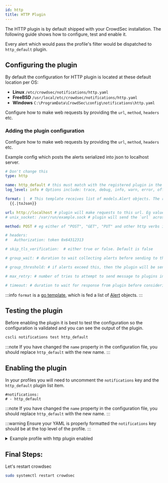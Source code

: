 ```yaml
---
id: http
title: HTTP Plugin
---
```


The HTTP plugin is by default shipped with your CrowdSec installation. The following guide shows how to configure, test and enable it.

Every alert which would pass the profile's filter would be dispatched to `http_default` plugin.

## Configuring the plugin

By default the configuration for HTTP plugin is located at these default location per OS:

- **Linux** `/etc/crowdsec/notifications/http.yaml`
- **FreeBSD** `/usr/local/etc/crowdsec/notifications/http.yaml`
- **Windows** `C:\ProgramData\CrowdSec\config\notifications\http.yaml`

Configure how to make web requests by providing the `url`, `method`, `headers` etc. 

### Adding the plugin configuration 

Configure how to make web requests by providing the `url`, `method`, `headers` etc. 

Example config which posts the alerts serialized into json to localhost server.

```yaml
# Don't change this
type: http

name: http_default # this must match with the registered plugin in the profile
log_level: info # Options include: trace, debug, info, warn, error, off

format: |  # This template receives list of models.Alert objects. The request body would contain this. 
  {{.|toJson}}

url: http://localhost # plugin will make requests to this url. Eg value https://www.example.com/
# unix_socket: /var/run/example.sock # plugin will send the `url` across the unix socket instead of opening a remote connection

method: POST # eg either of "POST", "GET", "PUT" and other http verbs is valid value. 

# headers:
#   Authorization: token 0x64312313

# skip_tls_verification:  # either true or false. Default is false

# group_wait: # duration to wait collecting alerts before sending to this plugin, eg "30s"

# group_threshold: # if alerts exceed this, then the plugin will be sent the message. eg "10"

# max_retry: # number of tries to attempt to send message to plugins in case of error.

# timeout: # duration to wait for response from plugin before considering this attempt a failure. eg "10s"

```

:::info
`format` is a [go template](https://pkg.go.dev/text/template), which is fed a list of [Alert](https://pkg.go.dev/github.com/crowdsecurity/crowdsec@master/pkg/models#Alert) objects.
:::

## Testing the plugin

Before enabling the plugin it is best to test the configuration so the configuration is validated and you can see the output of the plugin. 

```bash
cscli notifications test http_default
```

:::note
If you have changed the `name` property in the configuration file, you should replace `http_default` with the new name.
:::

## Enabling the plugin

In your profiles you will need to uncomment the `notifications` key and the `http_default` plugin list item.

```
#notifications:
# - http_default 
```

:::note
If you have changed the `name` property in the configuration file, you should replace `http_default` with the new name.
:::

:::warning
Ensure your YAML is properly formatted the `notifications` key should be at the top level of the profile.
:::

<details>

<summary>Example profile with http plugin enabled</summary>

```yaml
name: default_ip_remediation
#debug: true
filters:
 - Alert.Remediation == true && Alert.GetScope() == "Ip"
decisions:
 - type: ban
   duration: 4h
#duration_expr: Sprintf('%dh', (GetDecisionsCount(Alert.GetValue()) + 1) * 4)
#highlight-next-line
notifications:
#highlight-next-line
  - http_default
on_success: break
```

</details>

## Final Steps:

Let's restart crowdsec

```bash
sudo systemctl restart crowdsec
```
